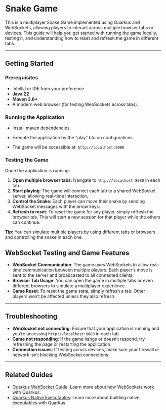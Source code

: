# Snake Game

This is a multiplayer Snake Game implemented using Quarkus and WebSockets, allowing players to interact across multiple
browser tabs or devices. This guide will help you get started with running the game locally, testing it, and
understanding how to reset and refresh the game in different tabs.

---

## Getting Started

### Prerequisites

- IntelliJ or IDE from your preference
- **Java 22**
- **Maven 3.8+**
- A modern web browser (for testing WebSockets across tabs).

### Running the Application

- Install maven dependencies

- Execute the application by the "play" btn on configurations.

- The game will be accessible at: `http://localhost:8080`

### Testing the Game

Once the application is running:

1. **Open multiple browser tabs**: Navigate to `http://localhost:8080` in each tab.
2. **Start playing**: The game will connect each tab to a shared WebSocket server, allowing real-time interaction.
3. **Control the Snake**: Each player can move their snake by sending WebSocket messages with the arrow keys.
4. **Refresh to reset**: To reset the game for any player, simply refresh the browser tab. This will start a new session
   for that player while the others can continue.

**Tip:** You can simulate multiple players by using different tabs or browsers and controlling the snake in each one.

## WebSocket Testing and Game Features

- **WebSocket Communication**: The game uses WebSockets to allow real-time communication between multiple players. Each
  player’s move is sent to the server and broadcasted to all connected clients.
- **Browser Tab Usage**: You can open the game in multiple tabs or even different browsers to simulate a multiplayer
  experience.
- **Game Reset**: To reset the game state, simply refresh a tab. Other players won’t be affected unless they also
  refresh.

---

## Troubleshooting

- **WebSocket not connecting**: Ensure that your application is running and you’re accessing `http://localhost:8080` in
  each tab.
- **Game not responding**: If the game hangs or doesn’t respond, try refreshing the page or restarting the application.
- **Connection issues**: If testing across devices, make sure your firewall or network isn’t blocking WebSocket
  connections.

---

## Related Guides

- [Quarkus WebSocket Guide](https://quarkus.io/guides/websockets): Learn more about how WebSockets work with Quarkus.
- [Quarkus Native Executables](https://quarkus.io/guides/maven-tooling): Learn more about building native executables
  with Quarkus.


